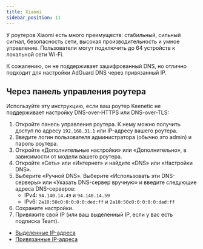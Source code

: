 ```yaml
---
title: Xiaomi
sidebar_position: 11
---
```


У роутеров Xiaomi есть много преимуществ: стабильный, сильный сигнал, безопасность сети, высокая производительность и умное управление. Пользователи могут подключить до 64 устройств к локальной сети Wi-Fi.

К сожалению, он не поддерживает зашифрованный DNS, но отлично подходит для настройки AdGuard DNS через привязанный IP.

## Через панель управления роутера

Используйте эту инструкцию, если ваш роутер Keenetic не поддерживает настройку DNS-over-HTTPS или DNS-over-TLS:

1. Откройте панель управления роутера. К нему можно получить доступ по адресу `192.168.31.1` или IP-адресу вашего роутера.
2. Введите логин пользователя администратора (обычно это admin) и пароль роутера.
3. Откройте «Дополнительные настройки» или «Дополнительно», в зависимости от модели вашего роутера.
4. Откройте «Сеть» или «Интернет» и найдите «DNS» или «Настройки DNS».
5. Выберите «Ручной DNS». Выберите «Использовать эти DNS-серверы» или «Указать DNS-сервер вручную» и введите следующие адреса DNS-серверов:
   - IPv4: `94.140.14.49` и `94.140.14.59`
   - IPv6: `2a10:50c0:0:0:0:0:ded:ff` и `2a10:50c0:0:0:0:0:dad:ff`
6. Сохраните настройки.
7. Привяжите свой IP (или ваш выделенный IP, если у вас есть подписка Team).

- [Выделенные IP-адреса](/private-dns/connect-devices/other-options/dedicated-ip.md)
- [Привязанные IP-адреса](/private-dns/connect-devices/other-options/linked-ip.md)
